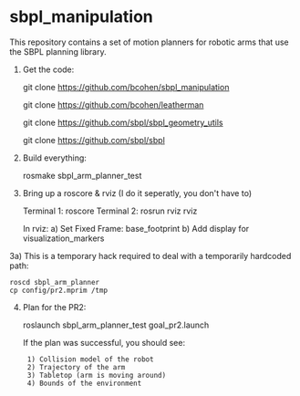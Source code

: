 sbpl_manipulation
=================

This repository contains a set of motion planners for robotic arms that use the SBPL planning library.

1) Get the code:

	git clone https://github.com/bcohen/sbpl_manipulation

	git clone https://github.com/bcohen/leatherman

	git clone https://github.com/sbpl/sbpl_geometry_utils

	git clone https://github.com/sbpl/sbpl

2) Build everything:

	rosmake sbpl_arm_planner_test

3) Bring up a roscore & rviz (I do it seperatly, you don't have to)

	Terminal 1: roscore
	Terminal 2: rosrun rviz rviz

	In rviz:
		a) Set Fixed Frame: base_footprint
		b) Add display for visualization_markers

3a) This is a temporary hack required to deal with a temporarily hardcoded path:

	roscd sbpl_arm_planner
	cp config/pr2.mprim /tmp

4) Plan for the PR2:

	roslaunch sbpl_arm_planner_test goal_pr2.launch

	If the plan was successful, you should see:

		1) Collision model of the robot
		2) Trajectory of the arm
		3) Tabletop (arm is moving around)
		4) Bounds of the environment


